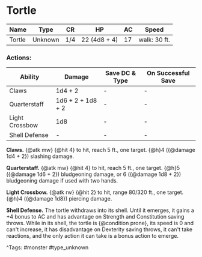 # Tortle

| Name | Type | CR | HP | AC | Speed |
|------|------|----|----|----|-------|
| Tortle | Unknown | 1/4 | 22 (4d8 + 4) | 17 | walk: 30 ft. |

### Actions:

| Ability | Damage | Save DC & Type | On Successful Save |
|---------|--------|----------------|--------------------|
| Claws | 1d4 + 2 | - | - |
| Quarterstaff | 1d6 + 2 + 1d8 + 2 | - | - |
| Light Crossbow | 1d8 | - | - |
| Shell Defense | - | - | - |


**Claws.** {@atk mw} {@hit 4} to hit, reach 5 ft., one target. {@h}4 ({@damage 1d4 + 2}) slashing damage.

**Quarterstaff.** {@atk mw} {@hit 4} to hit, reach 5 ft., one target. {@h}5 ({@damage 1d6 + 2}) bludgeoning damage, or 6 ({@damage 1d8 + 2}) bludgeoning damage if used with two hands.

**Light Crossbow.** {@atk rw} {@hit 2} to hit, range 80/320 ft., one target. {@h}4 ({@damage 1d8}) piercing damage.

**Shell Defense.** The tortle withdraws into its shell. Until it emerges, it gains a +4 bonus to AC and has advantage on Strength and Constitution saving throws. While in its shell, the tortle is {@condition prone}, its speed is 0 and can't increase, it has disadvantage on Dexterity saving throws, it can't take reactions, and the only action it can take is a bonus action to emerge.

^Tags: #monster #type_unknown